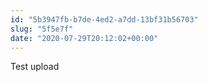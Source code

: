 ```yaml
---
id: "5b3947fb-b7de-4ed2-a7dd-13bf31b56703"
slug: "5f5e7f"
date: "2020-07-29T20:12:02+00:00"
---
```


Test upload
